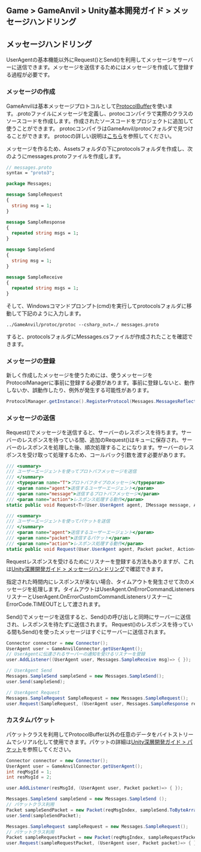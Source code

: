 ## Game > GameAnvil > Unity基本開発ガイド > メッセージハンドリング

## メッセージハンドリング

UserAgentの基本機能以外にRequest()とSend()を利用してメッセージをサーバーに送信できます。メッセージを送信するためにはメッセージを作成して登録する過程が必要です。

### メッセージの作成

GameAnvilは基本メッセージプロトコルとして[ProtocolBuffer](https://developers.google.com/protocol-buffers/docs/proto3)を使います。.protoファイルにメッセージを定義し、protocコンパイラで実際のクラスのソースコードを作成します。作成されたソースコードをプロジェクトに追加して使うことができます。 protocコンパイラはGameAnvil/protocフォルダで見つけることができます。 protocの詳しい説明は[こちら](https://developers.google.com/protocol-buffers/docs/proto3#generating)を参照してください。

メッセージを作るため、Assetsフォルダの下にprotocolsフォルダを作成し、次のようにmessages.protoファイルを作成します。

```protobuf
// messages.proto
syntax = "proto3";

package Messages;

message SampleRequest
{
  string msg = 1;
}

message SampleResponse
{
  repeated string msgs = 1;
}

message SampleSend
{
  string msg = 1;
}

message SampleReceive
{
  repeated string msgs = 1;
}
```

そして、Windowsコマンドプロンプト(cmd)を実行してprotocolsフォルダに移動して下記のように入力します。

```
../GameAnvil/protoc/protoc --csharp_out=./ messages.proto
```

すると、protocolsフォルダにMessages.csファイルが作成されたことを確認できます。

### メッセージの登録

新しく作成したメッセージを使うためには、使うメッセージをProtocolManagerに事前に登録する必要があります。事前に登録しないと、動作しないか、誤動作したり、例外が発生する可能性があります。

```c#
ProtocolManager.getInstance().RegisterProtocol(Messages.MessagesReflection.Descriptor);
```

### メッセージの送信

Request()でメッセージを送信すると、サーバーのレスポンスを待ちます。サーバーのレスポンスを待っている間、追加のRequest()はキューに保存され、サーバーのレスポンスを処理した後、順次処理することになります。サーバーのレスポンスを受け取って処理するため、コールバック引数を渡す必要があります。

```c#
/// <summary>
/// ユーザーエージェントを使ってプロトバフメッセージを送信
/// </summary>
/// <typeparam name="T">プロトバフタイプのメッセージ</typeparam>
/// <param name="agent">送信するユーザーエージェント</param>
/// <param name="message">送信するプロトバフメッセージ</param>
/// <param name="action">レスポンス処理する動作</param>
static public void Request<T>(User.UserAgent agent, IMessage message, Action<User.UserAgent, T> action) where T : IMessage;

/// <summary>
/// ユーザーエージェントを使ってパケットを送信
/// </summary>
/// <param name="agent">送信するユーザーエージェント</param>
/// <param name="packet">送信するパケット</param>
/// <param name="action">レスポンス処理する動作</param>
static public void Request(User.UserAgent agent, Packet packet, Action<User.UserAgent, Packet> action);
```

Requestレスポンスを受けるためにリスナーを登録する方法もありますが、これは[Unity深層開発ガイド > メッセージハンドリング](../unity-advanced/unity-advanced-04-message-handling.md)で確認できます。

指定された時間内にレスポンスが来ない場合、タイムアウトを発生させて次のメッセージを処理します。タイムアウトはUserAgent.OnErrorCommandListenersリスナーとUserAgent.OnErrorCustomCommandListenersリスナーにErrorCode.TIMEOUTとして渡されます。

Send()でメッセージを送信すると、Send()の呼び出しと同時にサーバーに送信され、レスポンスを待たずに送信されます。 Request()のレスポンスを待っている間もSend()を使ったメッセージはすぐにサーバーに送信されます。

```c#
Connector connector = new Connector();
UserAgent user = GameAnvilConnector.getUserAgent();
// UserAgentに伝達されるサーバーの通知を受けるリスナーを登録
user.AddListener((UserAgent user, Messages.SampleReceive msg)=> { }); 

// UserAgent Send
Messages.SampleSend sampleSend = new Messages.SampleSend(); 
user.Send(sampleSend);

// UserAgent Request
Messages.SampleRequest SampleRequest = new Messages.SampleRequest();
user.Request(SampleRequest, (UserAgent user, Messages.SampleResponse res) => { }); // コールバック引数の伝達
```

### カスタムパケット

パケットクラスを利用してProtocolBuffer以外の任意のデータをバイトストリームでシリアル化して使用できます。パケットの詳細は[Unity深層開発ガイド > パケット](../unity-advanced/unity-advanced-05-packet.md)を参照してください。

```c#
Connector connector = new Connector();
UserAgent user = GameAnvilConnector.getUserAgent();
int reqMsgId = 1;
int resMsgId = 2;

user.AddListener(resMsgId, (UserAgent user, Packet packet)=> { });

Messages.SampleSend sampleSend = new Messages.SampleSend (); 
// パケットクラス利用
Packet sampleSendPacket = new Packet(reqMsgIndex, sampleSend.ToByteArray())
user.Send(sampleSendPacket);

Messages.SampleRequest sampleRequest = new Messages.SampleRequest();
// パケットクラス利用
Packet sampleRequestPacket = new Packet(reqMsgIndex, sampleRequestPacket.ToByteArray())
user.Request(sampleRequestPacket, (UserAgent user, Packet packet)=> { });
```
